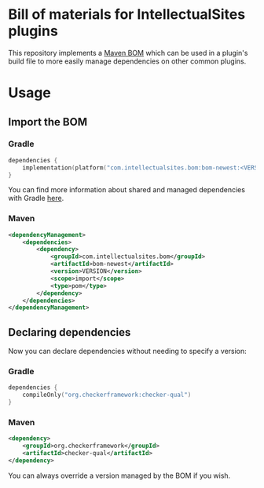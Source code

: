 # Bill of materials for IntellectualSites plugins

This repository implements a [Maven BOM](https://maven.apache.org/guides/introduction/introduction-to-dependency-mechanism.html#Importing_Dependencies) which can be used in a plugin's build file to more easily manage dependencies on other common plugins.

# Usage

## Import the BOM

### Gradle
```kt
dependencies {
    implementation(platform("com.intellectualsites.bom:bom-newest:<VERSION>"))
}
```
You can find more information about shared and managed dependencies with Gradle [here](https://docs.gradle.org/current/userguide/platforms.html).

### Maven
```xml
<dependencyManagement>
    <dependencies>
        <dependency>
            <groupId>com.intellectualsites.bom</groupId>
            <artifactId>bom-newest</artifactId>
            <version>VERSION</version>
            <scope>import</scope>
            <type>pom</type>
        </dependency>
    </dependencies>
</dependencyManagement>
```

## Declaring dependencies

Now you can declare dependencies without needing to specify a version:

### Gradle
```kt
dependencies {
    compileOnly("org.checkerframework:checker-qual")
}
```

### Maven
```xml
<dependency>
    <groupId>org.checkerframework</groupId>
    <artifactId>checker-qual</artifactId>
</dependency>
```

You can always override a version managed by the BOM if you wish.
